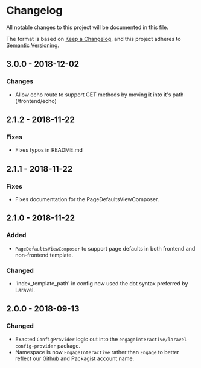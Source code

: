 # Changelog
All notable changes to this project will be documented in this file.

The format is based on [Keep a Changelog](https://keepachangelog.com/en/1.0.0/),
and this project adheres to [Semantic Versioning](https://semver.org/spec/v2.0.0.html).

## 3.0.0 - 2018-12-02
### Changes
- Allow echo route to support GET methods by moving it into it's path (/frontend/echo)

## 2.1.2 - 2018-11-22
### Fixes
- Fixes typos in README.md

## 2.1.1 - 2018-11-22
### Fixes
- Fixes documentation for the PageDefaultsViewComposer.

## 2.1.0 - 2018-11-22
### Added
- `PageDefaultsViewComposer` to support page defaults in both frontend and non-frontend template.
### Changed
- 'index_template_path' in config now used the dot syntax preferred by Laravel.

## 2.0.0 - 2018-09-13
### Changed
- Exacted `ConfigProvider` logic out into the `engageinteractive/laravel-config-provider` package.
- Namespace is now `EngageInteractive` rather than `Engage` to better reflect our Github and Packagist account name.
